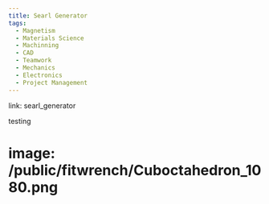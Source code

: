```yaml
---
title: Searl Generator
tags:
  - Magnetism
  - Materials Science
  - Machinning
  - CAD
  - Teamwork
  - Mechanics
  - Electronics
  - Project Management
---
```


link: searl_generator


testing

# image: /public/fitwrench/Cuboctahedron_1080.png
